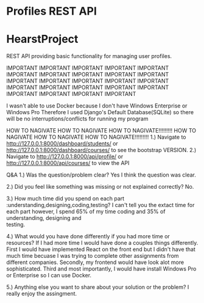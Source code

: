 # Profiles REST API
# HearstProject
REST API providing basic functionality for managing user profiles.

IMPORTANT IMPORTANT IMPORTANT IMPORTANT IMPORTANT IMPORTANT IMPORTANT IMPORTANT
IMPORTANT IMPORTANT IMPORTANT IMPORTANT IMPORTANT IMPORTANT IMPORTANT IMPORTANT
IMPORTANT IMPORTANT IMPORTANT IMPORTANT IMPORTANT IMPORTANT IMPORTANT IMPORTANT

I wasn't able to use Docker because I don't have Windows Enterprise or Windows Pro
Therefore I used Django's Default Database(SQLite) so there will be no interruptions/conflicts for running my program

HOW TO NAGIVATE HOW TO NAGIVATE HOW TO NAGIVATE!!!!!!!!!
HOW TO NAGIVATE HOW TO NAGIVATE HOW TO NAGIVATE!!!!!!!!!
1.) Navigate to http://127.0.0.1:8000/dashboard/students/ or http://127.0.0.1:8000/dashboard/courses/ to see the bootstrap 
    VERSION.
2.) Navigate to http://127.0.0.1:8000/api/profile/ or http://127.0.0.1:8000/api/courses/ to view the API



Q&A
1.) Was the question/problem clear? 
    Yes I think the question was clear.
    
2.) Did you feel like something was missing or not explained correctly?
    No.

3.) How much time did you spend on each part :understanding,designing,coding,testing? 
    I can't tell you the extact time for each part however, I spend 65% of my time coding and 35% of understanding, designing and        
    testing. 

4.) What would you have done differently if you had more time or resources?
    If I had more time I would have done a couples things differently. First I would have implemented React on the front end but I 
    didn't have that much time becuase I was trying to complete other assignments from different companies. 
    Secondly, my frontend would have look alot more sophisticated. Third and most importantly, I would have install Windows Pro or 
    Enterprise so I can use Docker. 
    
5.) Anything else you want to share about your solution or the problem?
    I really enjoy the assingment. 



